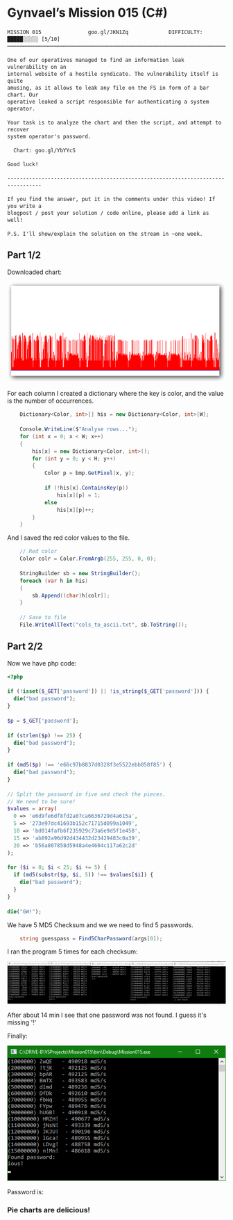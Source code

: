 ﻿# Gynvael’s Mission 015 (C#)


```
MISSION 015               goo.gl/JKN1Zq             DIFFICULTY: █████░░░░░ [5╱10]
┅┅┅┅┅┅┅┅┅┅┅┅┅┅┅┅┅┅┅┅┅┅┅┅┅┅┅┅┅┅┅┅┅┅┅┅┅┅┅┅┅┅┅┅┅┅┅┅┅┅┅┅┅┅┅┅┅┅┅┅┅┅┅┅┅┅┅┅┅┅┅┅┅┅┅┅┅┅┅┅┅

One of our operatives managed to find an information leak vulnerability on an
internal website of a hostile syndicate. The vulnerability itself is quite
amusing, as it allows to leak any file on the FS in form of a bar chart. Our
operative leaked a script responsible for authenticating a system operator.

Your task is to analyze the chart and then the script, and attempt to recover
system operator's password.

  Chart: goo.gl/YbYYcS

Good luck!

---------------------------------------------------------------------------------

If you find the answer, put it in the comments under this video! If you write a
blogpost / post your solution / code online, please add a link as well!

P.S. I'll show/explain the solution on the stream in ~one week.
```

## Part 1/2

Downloaded chart:

![chart](https://github.com/marbel82/GynvaelsMissions/blob/master/Mission015/mission_15_leak%20shadow.png)

For each column I created a dictionary where the key is color, and the value is the number of occurrences.

``` C#
    Dictionary<Color, int>[] his = new Dictionary<Color, int>[W];

    Console.WriteLine($"Analyse rows...");
    for (int x = 0; x < W; x++)
    {
        his[x] = new Dictionary<Color, int>();
        for (int y = 0; y < H; y++)
        {
            Color p = bmp.GetPixel(x, y);

            if (!his[x].ContainsKey(p))
                his[x][p] = 1;
            else
                his[x][p]++;
        }
    }
```

And I saved the red color values to the file.

``` C#
    // Red color
    Color colr = Color.FromArgb(255, 255, 0, 0);

    StringBuilder sb = new StringBuilder();
    foreach (var h in his)
    {
        sb.Append((char)h[colr]);
    }
    
    // Save to file
    File.WriteAllText("cols_to_ascii.txt", sb.ToString());
```

## Part 2/2

Now we have php code:

``` php
<?php

if (!isset($_GET['password']) || !is_string($_GET['password'])) {
  die("bad password");
}

$p = $_GET['password'];

if (strlen($p) !== 25) {
  die("bad password");
}

if (md5($p) !== 'e66c97b8837d0328f3e5522ebb058f85') {
  die("bad password");
}

// Split the password in five and check the pieces.
// We need to be sure!
$values = array(
  0 => 'e6d9fe6df8fd2a07ca6636729d4a615a',
  5 => '273e97dc41693b152c71715d099a1049',
  10 => 'bd014fafb6f235929c73a6e9d5f1e458',
  15 => 'ab892a96d92d434432d23429483c0a39',
  20 => 'b56a807858d5948a4e4604c117a62c2d'
);

for ($i = 0; $i < 25; $i += 5) {
  if (md5(substr($p, $i, 5)) !== $values[$i]) {
    die("bad password");
  }
}

die("GW!");
```

We have 5 MD5 Checksum and we we need to find 5 passwords.

``` C#
    string guesspass = Find5CharPassword(args[0]);
```

I ran the program 5 times for each checksum:

![chart](https://github.com/marbel82/GynvaelsMissions/blob/master/Mission015/finding%20pieces%20of%20password.png)

After about 14 min I see that one password was not found.
I guess it's missing '!'

Finally:

![chart](https://github.com/marbel82/GynvaelsMissions/blob/master/Mission015/finding%20pieces%20of%20password%202.png)

Password is:

### Pie charts are delicious!